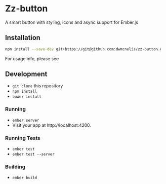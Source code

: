 # Zz-button

A smart button with styling, icons and async support for Ember.js

## Installation

```bash
npm install --save-dev git+https://git@github.com:dwmcnelis/zz-button.git
```

For usage info, please see

## Development

* `git clone` this repository
* `npm install`
* `bower install`

### Running

* `ember server`
* Visit your app at http://localhost:4200.

### Running Tests

* `ember test`
* `ember test --server`

### Building

* `ember build`